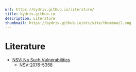 ```yaml
---
url: https://bydriv.github.io/literature/
title: bydriv.github.io
description: Literature
thumbnail: https://bydriv.github.io/etc/site/thumbnail.png
---
```


# Literature

- [NSV: No Such Vulnerabilities](nsv)
    - [NSV-2076-5368](nsv/nsv-2076-5368)
